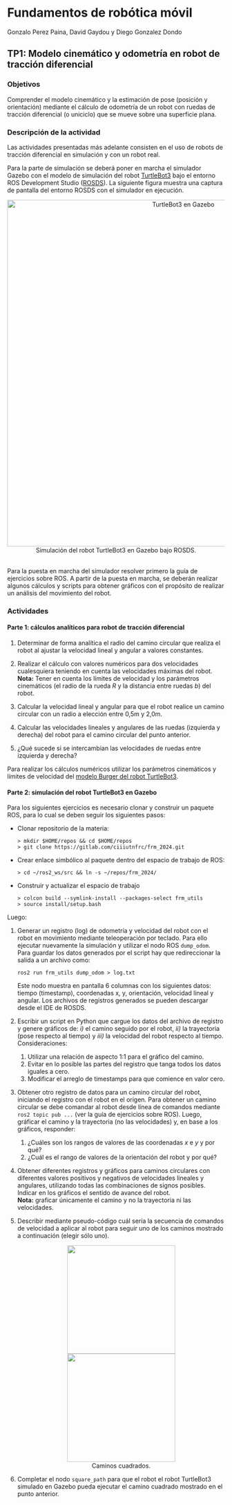 # Fundamentos de robótica móvil

Gonzalo Perez Paina, David Gaydou y Diego Gonzalez Dondo

## TP1: Modelo cinemático y odometrı́a en robot de tracción diferencial

### Objetivos
Comprender el modelo cinemático y la estimación de pose (posición y orientación) mediante el cálculo de odometría de un robot con ruedas de tracción diferencial (o uniciclo) que se mueve sobre una superficie plana.

### Descripción de la actividad

Las actividades presentadas más adelante consisten en el uso de robots de tracción diferencial en simulación y con un robot real.

Para la parte de simulación se deberá poner en marcha el simulador Gazebo con el modelo de simulación del robot [TurtleBot3](https://www.robotis.us/turtlebot-3/) bajo el entorno ROS Development Studio ([ROSDS](https://www.theconstructsim.com/)). 
La siguiente figura muestra una captura de pantalla del entorno ROSDS con el simulador en ejecución.

<div align="center">
  <img src="turtlebot3_burger_gazebo_rosds_humble.png" alt="TurtleBot3 en Gazebo" width="800"/>
  <br>Simulación del robot TurtleBot3 en Gazebo bajo ROSDS.
</div>

<br>Para la puesta en marcha del simulador resolver primero la guía de ejercicios sobre ROS. A partir de la puesta en marcha, se deberán realizar algunos cálculos y scripts para obtener gráficos con el propósito de realizar un análisis del movimiento del robot.

### Actividades

#### Parte 1: cálculos analíticos para robot de tracción diferencial

  1. Determinar de forma analítica el radio del camino circular que realiza el robot al ajustar la velocidad lineal y angular a valores constantes. 

  1. Realizar el cálculo con valores numéricos para dos velocidades cualesquiera teniendo en cuenta las velocidades máximas del robot. <br>**Nota:** Tener en cuenta los límites de velocidad y los parámetros cinemáticos (el radio de la rueda $`R`$ y la distancia entre ruedas $`b`$) del robot.

  1. Calcular la velocidad lineal y angular para que el robot realice un camino circular con un radio a elección entre 0,5m y 2,0m.

  1. Calcular las velocidades lineales y angulares de las ruedas (izquierda y derecha) del robot para el camino circular del punto anterior.

  1. ¿Qué sucede si se intercambian las velocidades de ruedas entre izquierda y derecha?

Para realizar los cálculos numéricos utilizar los parámetros cinemáticos y límites de velocidad del [modelo Burger del robot TurtleBot3](https://emanual.robotis.com/docs/en/platform/turtlebot3/features/).

#### Parte 2: simulación del robot TurtleBot3 en Gazebo

Para los siguientes ejercicios es necesario clonar y construir un paquete ROS, para lo cual se deben seguir los siguientes pasos:

  * Clonar repositorio de la materia:
      ```
      > mkdir $HOME/repos && cd $HOME/repos
      > git clone https://gitlab.com/ciiiutnfrc/frm_2024.git
      ```

  * Crear enlace simbólico al paquete dentro del espacio de trabajo de ROS:
      ```
      > cd ~/ros2_ws/src && ln -s ~/repos/frm_2024/
      ```

  * Construir y actualizar el espacio de trabajo
      ```
      > colcon build --symlink-install --packages-select frm_utils
      > source install/setup.bash
      ```

Luego:

  1. Generar un registro (log) de odometría y velocidad del robot con el robot en movimiento mediante teleoperación por teclado. Para ello ejecutar nuevamente la simulación y utilizar el nodo ROS `dump_odom`. Para guardar los datos generados por el script hay que redireccionar la salida a un archivo como:<br>
      ```
      ros2 run frm_utils dump_odom > log.txt
      ```
      Este nodo muestra en pantalla 6 columnas con los siguientes datos: tiempo (timestamp), coordenadas x, y, orientación, velocidad lineal y angular. Los archivos de registros generados se pueden descargar desde el IDE de ROSDS.

  1. Escribir un script en Python que cargue los datos del archivo de registro y genere gráficos de: _i)_ el camino seguido por el robot, _ii)_ la trayectoria (pose respecto al tiempo) y _iii)_ la velocidad del robot respecto al tiempo.<br>Consideraciones:
     1. Utilizar una relación de aspecto 1:1 para el gráfico del camino.
     1. Evitar en lo posible las partes del registro que tanga todos los datos iguales a cero.
     1. Modificar el arreglo de timestamps para que comience en valor cero.

  1. Obtener otro registro de datos para un camino circular del robot, iniciando el registro con el robot en el origen. Para obtener un camino circular se debe comandar al robot desde línea de comandos mediante `ros2 topic pub ...` (ver la guía de ejercicios sobre ROS). Luego, gráficar el camino y la trayectoria (no las velocidades) y, en base a los gráficos, responder:
      1. ¿Cuáles son los rangos de valores de las coordenadas $`x`$ e $`y`$ y por qué?
      1. ¿Cuál es el rango de valores de la orientación del robot y por qué?

  1. Obtener diferentes registros y gráficos para caminos circulares con diferentes valores positivos y negativos de velocidades lineales y angulares, utilizando todas las combinaciones de signos posibles. Indicar en los gráficos el sentido de avance del robot.<br>**Nota:** graficar únicamente el camino y no la trayectoria ni las velocidades.

  1. Describir mediante pseudo-código cuál sería la secuencia de comandos de velocidad a aplicar al robot para seguir uno de los caminos mostrado a continuación (elegir sólo uno).

      <div align="center">
        <img src="square_path1.png" width="250" hspace="40"/>
        <img src="square_path2.png" width="250" hspace="40"/>
        <br>Caminos cuadrados.
      </div>

  1. Completar el nodo `square_path` para que el robot el robot TurtleBot3 simulado en Gazebo pueda ejecutar el camino cuadrado mostrado en el punto anterior.
